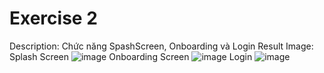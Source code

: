# Exercise 2
Description: Chức năng SpashScreen, Onboarding và Login
Result Image:
Splash Screen
![image](https://github.com/user-attachments/assets/385de618-4680-40f0-879c-e98e10d2d42e)
Onboarding Screen
![image](https://github.com/user-attachments/assets/e6f45516-8e0c-4ec0-9d97-aa863e1119b2)
Login
![image](https://github.com/user-attachments/assets/3720cffd-7d47-4f01-8d42-db0ff03a1b68)

